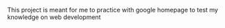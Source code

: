 This project is meant for me to practice with google homepage to test my knowledge on web development